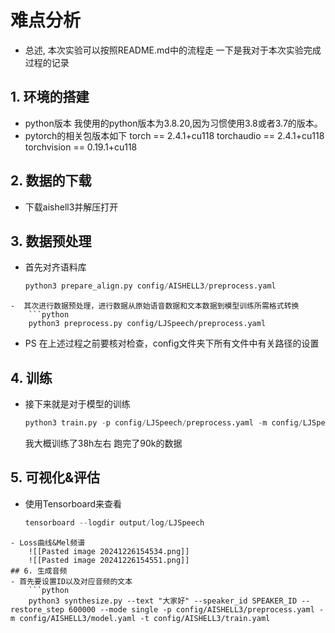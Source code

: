 # 难点分析
- 总述,
	本次实验可以按照README.md中的流程走
	一下是我对于本次实验完成过程的记录
## 1. 环境的搭建
- python版本
	我使用的python版本为3.8.20,因为习惯使用3.8或者3.7的版本。
- pytorch的相关包版本如下
	torch == 2.4.1+cu118
	torchaudio == 2.4.1+cu118
	torchvision == 0.19.1+cu118
## 2. 数据的下载
- 下载aishell3并解压打开
## 3. 数据预处理
- 首先对齐语料库
	```python
	python3 prepare_align.py config/AISHELL3/preprocess.yaml
```
-  其次进行数据预处理，进行数据从原始语音数据和文本数据到模型训练所需格式转换
	```python
	python3 preprocess.py config/LJSpeech/preprocess.yaml
```
- PS
	在上述过程之前要核对检查，config文件夹下所有文件中有关路径的设置
## 4. 训练
- 接下来就是对于模型的训练
	```python
	python3 train.py -p config/LJSpeech/preprocess.yaml -m config/LJSpeech/model.yaml -t config/LJSpeech/train.yaml
	```
	我大概训练了38h左右
	跑完了90k的数据
## 5. 可视化&评估
- 使用Tensorboard来查看
	```python
	tensorboard --logdir output/log/LJSpeech
```
- Loss曲线&Mel频谱
	![[Pasted image 20241226154534.png]]
	![[Pasted image 20241226154551.png]]
## 6. 生成音频
- 首先要设置ID以及对应音频的文本
	```python
	python3 synthesize.py --text "大家好" --speaker_id SPEAKER_ID --restore_step 600000 --mode single -p config/AISHELL3/preprocess.yaml -m config/AISHELL3/model.yaml -t config/AISHELL3/train.yaml
```
